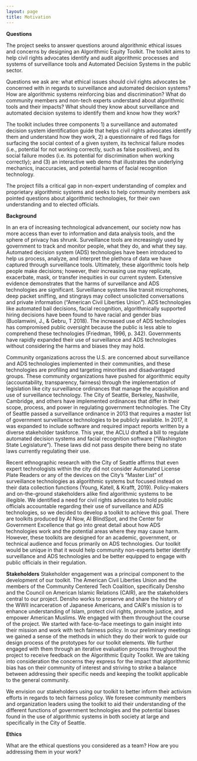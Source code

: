 ```yaml
---
layout: page
title: Motivation
---
```


**Questions**

The project seeks to answer questions around algorithmic ethical issues and concerns by designing an Algorithmic Equity Toolkit. The toolkit aims to help civil rights advocates identify and audit algorithmic processes and systems of surveillance tools and Automated Decision Systems  in the public sector.

Questions we ask are: what ethical issues should civil rights advocates be concerned with in regards to surveillance and automated decision systems? How are algorithmic systems reinforcing bias and discrimination? What do community members and non-tech experts understand about algorithmic tools and their impacts? What should they know about surveillance and automated decision systems to identify them and know how they work?

The toolkit includes three components 1) a surveillance and automated decision system identification guide that helps civil rights advocates identify them and understand how they work, 2) a questionnaire of red flags for surfacing the social context of a given system, its technical failure modes (i.e., potential for not working correctly, such as false positives), and its social failure modes (i.e. its potential for discrimination when working correctly); and (3) an interactive web demo that illustrates the underlying mechanics, inaccuracies, and potential harms of facial recognition technology.

The project fills a critical gap in non-expert understanding of complex and proprietary algorithmic systems and seeks to help community members ask pointed questions about algorithmic technologies, for their own understanding and to elected officials.


**Background**

In an era of increasing technological advancement, our society now has more access than ever to information and data analysis tools, and the sphere of privacy has shrunk. Surveillance tools are increasingly used by government to track and monitor people, what they do, and what they say. Automated decision system (ADS) technologies have been introduced to help us process, analyze, and interpret the plethora of data we have captured through surveillance tools. Ultimately, these algorithmic tools help people make decisions; however, their increasing use may replicate, exacerbate, mask, or transfer inequities in our current system. Extensive evidence demonstrates that the harms of surveillance and ADS technologies are significant. Surveillance systems like transit microphones, deep packet sniffing, and stingrays may collect unsolicited conversations and private information (“American Civil Liberties Union”). ADS technologies like automated bail decisions, facial recognition, algorithmically supported hiring decisions have been found to have racial and gender bias (Buolamwini, J., & Gebru, T 2018). The increased use of ADS technologies has compromised public oversight because the public is less able to comprehend these technologies (Friedman, 1996, p. 342). Governments have rapidly expanded their use of surveillance and ADS technologies without considering the harms and biases they may hold.

Community organizations across the U.S. are concerned about surveillance and ADS technologies implemented in their communities, and these technologies are profiling and targeting minorities and disadvantaged groups. These community organizations have pushed for algorithmic equity (accountability, transparency, fairness) through the implementation of legislation like city surveillance ordinances that manage the acquisition and use of surveillance technology. The City of Seattle, Berkeley, Nashville, Cambridge, and others have implemented ordinances that differ in their scope, process, and power in regulating government technologies. The City of Seattle passed a surveillance ordinance in 2013 that requires a master list of government surveillance technologies to be publicly available. In 2017, it was expanded to include software and required impact reports written by a diverse stakeholder taskforce. This year, the ACLU drafted a bill to regulate automated decision systems and facial recognition software (“Washington State Legislature”). These laws did not pass despite there being no state laws currently regulating their use.

Recent ethnographic research with the City of Seattle affirms that even expert technologists within the city did not consider Automated License Plate Readers or any of the devices on the City’s “Master List” of surveillance technologies as algorithmic systems but focused instead on their data collection functions (Young, Katell, & Krafft, 2019). Policy-makers and on-the-ground stakeholders alike find algorithmic systems to be illegible. We identified a need for civil rights advocates to hold public officials accountable regarding their use of surveillance and ADS technologies, so we decided to develop a toolkit to achieve this goal. There are toolkits produced by AI Now, AI BlindSpot, and the Center for Government Excellence that go into great detail about how ADS technologies work and the potential areas where they may cause harm. However, these toolkits are designed for an academic, government, or technical audience and focus primarily on ADS technologies. Our toolkit would be unique in that it would help community non-experts better identify surveillance and ADS technologies and be better equipped to engage with public officials in their regulation.

**Stakeholders**
Stakeholder engagement was a principal component to the development of our toolkit. The American Civil Liberties Union and the members of the Community Centered Tech Coalition, specifically Densho and the Council on American Islamic Relations (CAIR), are the stakeholders central to our project. Densho works to preserve and share the history of the WWII incarceration of Japanese Americans, and CAIR's mission is to enhance understanding of Islam, protect civil rights, promote justice, and empower American Muslims. We engaged with them throughout the course of the project. We started with face-to-face meetings to gain insight into their mission and work with tech fairness policy. In our preliminary meetings we gained  a sense of the methods in which they do their work to guide our design process of the prototypes for our toolkit elements. We further engaged with them through an iterative evaluation process throughout the project to receive feedback on the Algorithmic Equity Toolkit. We are taking into consideration the concerns they express for the impact that algorithmic bias has on their community of interest and striving to strike a balance between addressing their specific needs and keeping the toolkit applicable to the general community.

We envision our stakeholders using our toolkit to better inform their activism efforts in regards to tech fairness policy. We foresee community members and organization leaders using the toolkit to aid their understanding of the different functions of government technologies and the potential biases found in the use of algorithmic systems in both society at large and specifically in the City of Seattle.

**Ethics**

What are the ethical questions you considered as a team?
How are you addressing them in your work?
